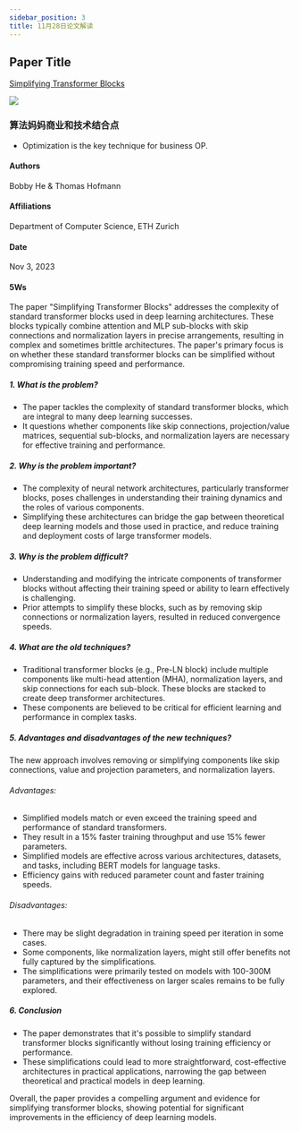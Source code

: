 ```yaml
---
sidebar_position: 3
title: 11月28日论文解读
---
```


## Paper Title
[Simplifying Transformer Blocks](https://github.com/weijiang2023/Suanfamama-kb/blob/main/kb/computer.science/TRANSFORMER.2311.01906.pdf)

![](./20231128/fig.1.png)

### 算法妈妈商业和技术结合点
* Optimization is the key technique for business OP.

#### Authors
Bobby He & Thomas Hofmann

#### Affiliations
Department of Computer Science, ETH Zurich

#### Date
Nov 3, 2023

#### 5Ws
The paper "Simplifying Transformer Blocks" addresses the complexity of standard transformer blocks used in deep learning architectures. These blocks typically combine attention and MLP sub-blocks with skip connections and normalization layers in precise arrangements, resulting in complex and sometimes brittle architectures. The paper's primary focus is on whether these standard transformer blocks can be simplified without compromising training speed and performance.

##### 1. What is the problem?
* The paper tackles the complexity of standard transformer blocks, which are integral to many deep learning successes.
* It questions whether components like skip connections, projection/value matrices, sequential sub-blocks, and normalization layers are necessary for effective training and performance​​.

##### 2. Why is the problem important?
* The complexity of neural network architectures, particularly transformer blocks, poses challenges in understanding their training dynamics and the roles of various components.
* Simplifying these architectures can bridge the gap between theoretical deep learning models and those used in practice, and reduce training and deployment costs of large transformer models​​.

##### 3. Why is the problem difficult?
* Understanding and modifying the intricate components of transformer blocks without affecting their training speed or ability to learn effectively is challenging.
* Prior attempts to simplify these blocks, such as by removing skip connections or normalization layers, resulted in reduced convergence speeds​​.

##### 4. What are the old techniques?
* Traditional transformer blocks (e.g., Pre-LN block) include multiple components like multi-head attention (MHA), normalization layers, and skip connections for each sub-block. These blocks are stacked to create deep transformer architectures​​.
* These components are believed to be critical for efficient learning and performance in complex tasks.

##### 5. Advantages and disadvantages of the new techniques?
The new approach involves removing or simplifying components like skip connections, value and projection parameters, and normalization layers.

###### Advantages:
* Simplified models match or even exceed the training speed and performance of standard transformers.
* They result in a 15% faster training throughput and use 15% fewer parameters.
* Simplified models are effective across various architectures, datasets, and tasks, including BERT models for language tasks.
* Efficiency gains with reduced parameter count and faster training speeds​​.

###### Disadvantages:
* There may be slight degradation in training speed per iteration in some cases​​.
* Some components, like normalization layers, might still offer benefits not fully captured by the simplifications​​.
* The simplifications were primarily tested on models with 100-300M parameters, and their effectiveness on larger scales remains to be fully explored​​.

##### 6. Conclusion
* The paper demonstrates that it's possible to simplify standard transformer blocks significantly without losing training efficiency or performance.
* These simplifications could lead to more straightforward, cost-effective architectures in practical applications, narrowing the gap between theoretical and practical models in deep learning​​.

Overall, the paper provides a compelling argument and evidence for simplifying transformer blocks, showing potential for significant improvements in the efficiency of deep learning models.